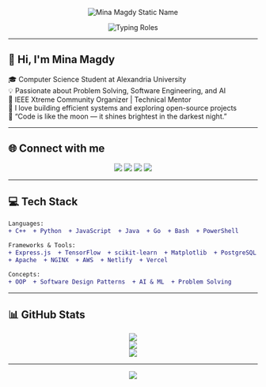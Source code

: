 <p align="center">
  <img src="https://readme-typing-svg.demolab.com?font=Fira+Code&size=45&pause=9999999&color=F7E409&center=true&vCenter=true&width=800&lines=Mina+Magdy" alt="Mina Magdy Static Name" />
</p>

<p align="center">
  <img src="https://readme-typing-svg.demolab.com?font=Fira+Code&size=28&pause=1000&color=00F7E0&center=true&vCenter=true&width=700&lines=Software+Engineer;Competitive+Programmer" alt="Typing Roles" />
</p>

---

## 👋 Hi, I'm Mina Magdy

🎓 Computer Science Student at Alexandria University  
💡 Passionate about Problem Solving, Software Engineering, and AI  
🧠 IEEE Xtreme Community Organizer | Technical Mentor  
🚀 I love building efficient systems and exploring open-source projects  
🌃 “Code is like the moon — it shines brightest in the darkest night.”

---

## 🌐 Connect with me
<p align="center">
  <a href="mailto:minamagdypro@gmail.com"><img src="https://img.shields.io/badge/Gmail-D14836?style=for-the-badge&logo=gmail&logoColor=white"></a>
  <a href="https://linkedin.com/in/Mina%20magdy"><img src="https://img.shields.io/badge/LinkedIn-%230077B5.svg?style=for-the-badge&logo=linkedin&logoColor=white"></a>
  <a href="https://facebook.com/Mina%20Magdy"><img src="https://img.shields.io/badge/Facebook-%231877F2.svg?style=for-the-badge&logo=facebook&logoColor=white"></a>
  <a href ="https://codeforces.com/profile/monocodev"><img src="https://img.shields.io/badge/Codeforces-%231F8ACB.svg?style=for-the-badge&logo=codeforces&logoColor=white"></a>

</p>

---

## 💻 Tech Stack

```diff
Languages:
+ C++  + Python  + JavaScript  + Java  + Go  + Bash  + PowerShell

Frameworks & Tools:
+ Express.js  + TensorFlow  + scikit-learn  + Matplotlib  + PostgreSQL
+ Apache  + NGINX  + AWS  + Netlify  + Vercel

Concepts:
+ OOP  + Software Design Patterns  + AI & ML  + Problem Solving
```

---

## 📊 GitHub Stats

<p align="center">
  <img src="https://github-readme-stats.vercel.app/api?username=MONOCODE-V&theme=tokyonight&show_icons=true&hide_border=false" />
  <br />
  <img src="https://nirzak-streak-stats.vercel.app/?user=MONOCODE-V&theme=tokyonight_duo&hide_border=false" />
  <br />
  <img src="https://github-readme-stats.vercel.app/api/top-langs/?username=MONOCODE-V&layout=compact&theme=tokyonight&hide_border=false" />
</p>

---


<p align="center">
  <img src="https://visitcount.itsvg.in/api?id=MONOCODE-V&icon=0&color=0" />
</p>

<!-- Made with ❤️ by Mina Magdy -->
